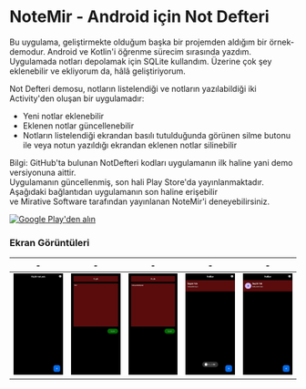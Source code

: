 # NoteMir - Android için Not Defteri
Bu uygulama, geliştirmekte olduğum başka bir projemden aldığım bir örnek-demodur. Android ve Kotlin'i öğrenme sürecim sırasında yazdım.
Uygulamada notları depolamak için SQLite kullandım. Üzerine çok şey eklenebilir ve ekliyorum da, hâlâ geliştiriyorum.

Not Defteri demosu, notların listelendiği ve notların yazılabildiği iki Activity'den oluşan bir uygulamadır:
- Yeni notlar eklenebilir
- Eklenen notlar güncellenebilir
- Notların listelendiği ekrandan basılı tutulduğunda görünen silme butonu ile veya notun yazıldığı ekrandan eklenen notlar silinebilir

Bilgi: GitHub'ta bulunan NotDefteri kodları uygulamanın ilk haline yani demo versiyonuna aittir.<br/>
Uygulamanın güncellenmiş, son hali Play Store'da yayınlanmaktadır.<br/>
Aşağıdaki bağlantıdan uygulamanın son haline erişebilir<br/>
ve Mirative Software tarafından yayınlanan NoteMir'i deneyebilirsiniz.<br/>

[<img src="https://play.google.com/intl/en_us/badges/static/images/badges/tr_badge_web_generic.png"
      alt="Google Play'den alın"
      height="80">](https://play.google.com/store/apps/details?id=com.emir.notdefteri&pcampaignid=pcampaignidMKT-Other-global-all-co-prtnr-py-PartBadge-Mar2515-1)

### Ekran Görüntüleri

| - | - | - | - | - |
| ------ | ----- | ------ | ----- | ----- |
| ![image1](image/1.jpg) | ![image2](image/2.jpg) | ![image3](image/3.jpg) | ![image4](image/4.jpg) | ![image5](image/5.jpg) |
